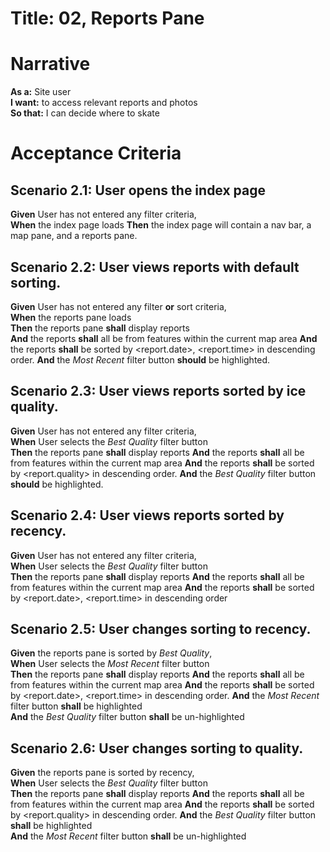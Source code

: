 # **Title:** 02, Reports Pane

# **Narrative**

**As a:** Site user  
**I want:** to access relevant reports and photos  
**So that:** I can decide where to skate

# **Acceptance Criteria**


## **Scenario** 2.1: User opens the index page
**Given** User has not entered any filter criteria,  
**When** the index page loads
**Then** the index page will contain a nav bar, a map pane, and a reports pane.

## **Scenario** 2.2: User views reports with default sorting.
**Given** User has not entered any filter **or** sort criteria,  
**When** the reports pane loads  
**Then**  the reports pane **shall** display reports  
**And** the reports **shall** all be from features within the current map area
**And** the reports **shall** be sorted by <report.date>, <report.time> in descending order.
**And** the *Most Recent* filter button **should** be highlighted.

## **Scenario** 2.3: User views reports sorted by ice quality.
**Given** User has not entered any filter criteria,  
**When** User selects the *Best Quality* filter button  
**Then** the reports pane **shall** display reports
**And** the reports **shall** all be from features within the current map area
**And** the reports **shall** be sorted by <report.quality> in descending order.
**And** the *Best Quality* filter button **should** be highlighted.

## **Scenario** 2.4: User views reports sorted by recency.
**Given** User has not entered any filter criteria,  
**When** User selects the *Best Quality* filter button  
**Then** the reports pane **shall** display reports
**And** the reports **shall** all be from features within the current map area
**And** the reports **shall** be sorted by <report.date>, <report.time> in descending order

## **Scenario** 2.5: User changes sorting to recency.
**Given** the reports pane is sorted by *Best Quality*,  
**When** User selects the *Most Recent* filter button  
**Then** the reports pane **shall** display reports
**And** the reports **shall** all be from features within the current map area
**And** the reports **shall** be sorted by <report.date>, <report.time> in descending order.
**And** the *Most Recent* filter button **shall** be highlighted  
**And** the *Best Quality* filter button **shall** be un-highlighted

## **Scenario** 2.6: User changes sorting to quality.
**Given** the reports pane is sorted by recency,  
**When** User selects the *Best Quality* filter button  
**Then** the reports pane **shall** display reports
**And** the reports **shall** all be from features within the current map area
**And** the reports **shall** be sorted by <report.quality> in descending order.
**And** the *Best Quality* filter button **shall** be highlighted  
**And** the *Most Recent* filter button **shall** be un-highlighted